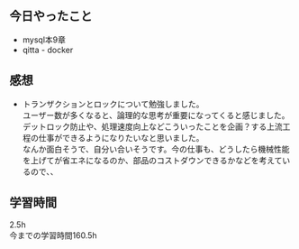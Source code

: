## 今日やったこと
- mysql本9章
- qitta - docker

## 感想
- トランザクションとロックについて勉強しました。  
  ユーザー数が多くなると、論理的な思考が重要になってくると感じました。  
  デットロック防止や、処理速度向上などこういったことを企画？する上流工程の仕事ができるようになりたいなと思いました。  
  なんか面白そうで、自分い合いそうです。今の仕事も、どうしたら機械性能を上げてが省エネになるのか、部品のコストダウンできるかなどを考えているので、、
  
## 学習時間
2.5h  
今までの学習時間160.5h

